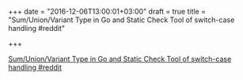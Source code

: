 +++
date = "2016-12-06T13:00:01+03:00"
draft = true
title = "Sum/Union/Variant Type in Go and Static Check Tool of switch-case handling  #reddit"

+++

<p><a href="https://t.co/D8e0VQIUuE">Sum/Union/Variant Type in Go and Static Check Tool of switch-case handling  #reddit</a></p>
